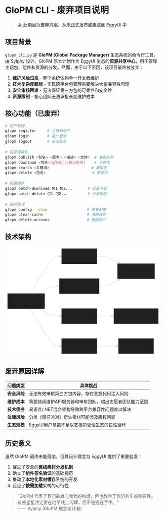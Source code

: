 ﻿# GloPM CLI - 废弃项目说明

> ⚠️ **此项目为废弃方案，从未正式发布或集成到 EggyUI 中**

## 项目背景
`glopm_cli.py` 是 **GloPM (Global Package Manager)** 生态系统的命令行工具，由 Sylphy 设计。GloPM 原本计划作为 EggyUI 生态的**资源共享中心**，用于管理主题包、组件和资源的分发。然而，由于以下原因，该项目最终被放弃：

1. **维护风险过高** - 整个系统依赖单一开发者维护
2. **技术复杂度超标** - 实现跨平台包管理需要解决大量兼容性问题
3. **安全审核困难** - 无法保证第三方包的可靠性和安全性
4. **资源限制** - 核心团队无法承担长期维护成本

## 核心功能（已废弃）

```bash
# 用户管理
glopm register     # 注册新用户
glopm login        # 用户登录
glopm logout       # 退出登录

# 包管理操作
glopm publish <包名> <版本> <描述> <文件>  # 发布新包
glopm download <包名>[@版本][:输出路径]    # 下载包
glopm search <关键词>                   # 搜索包
glopm delete <包名>                     # 删除包

# 批量操作
glopm batch-download 包1 包2...       # 批量下载
glopm batch-delete 包1 包2...         # 批量删除

# 系统管理
glopm config --show                  # 查看配置
glopm clear-cache                    # 清除缓存
glopm delete-account                 # 删除账户
```

## 技术架构

![flowchart](flowchart1.svg)

## 废弃原因详解

| 问题类型       | 具体挑战                                                                 |
|----------------|--------------------------------------------------------------------------|
| **安全风险**   | 无法有效审核第三方包内容，存在恶意代码注入风险                           |
| **维护成本**   | 需要持续维护API服务器和审核团队，超出志愿者团队能力范围                  |
| **技术债务**   | 易语言/.NET混合架构导致跨平台兼容性问题难以解决                          |
| **法律风险**   | 分发《蛋仔派对》衍生素材可能涉及版权问题                                 |
| **生态规模**   | EggyUI用户基数不足以支撑包管理生态的良性循环                            |

## 历史意义
虽然 GloPM 最终未能落地，但其设计理念为 EggyUI 提供了重要启发：
1. 催生了安全的**离线素材分发机制**
2. 确立了**组件签名验证**的基础规范
3. 推动了**本地化素材缓存**系统的开发
4. 验证了**按需加载**架构的可行性

> "GloPM 代表了我们最雄心勃勃的构想，但也教会了我们务实的重要性。  
> 有些星星注定要在地平线上闪耀，而不是握在手中。"  
> —— Sylphy (GloPM 概念设计者)